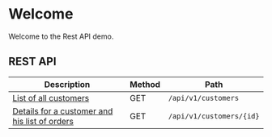 # Welcome

Welcome to the Rest API demo.

## REST API 

| Description                                 | Method | Path
| ------------------------------------------- | -------| ----
| [List of all customers](https://github.com/Lidiadev/customerapi/wiki/List-of-all-customers) | GET    | ```/api/v1/customers```
| [Details for a customer and his list of orders](https://github.com/Lidiadev/customerapi/wiki/Details-for-a-customer)   | GET    | ```/api/v1/customers/{id}```

